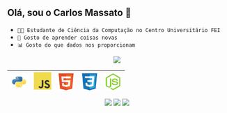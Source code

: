 ## **Olá, sou o Carlos Massato 👋**

* `👨‍💻 Estudante de Ciência da Computação no Centro Universitário FEI`
* `🤔 Gosto de aprender coisas novas`
* `📊 Gosto do que dados nos proporcionam`


<div align="center">
  <a href="https://github.com/Massato01">
  <img height="180em" src="https://github-readme-stats.vercel.app/api?username=Massato01&show_icons=true&theme=react&include_all_commits=true&count_private=true"/>
    
<br>

<img align="center" alt="Ma-Python" height="30" width="40" src="https://raw.githubusercontent.com/devicons/devicon/master/icons/python/python-original.svg">|<img alt="JS" title="JavaScript" width="40px" src="https://raw.githubusercontent.com/github/explore/master/topics/javascript/javascript.png">|<img align="center" alt="Ma-HTML" width="40" src="https://raw.githubusercontent.com/devicons/devicon/master/icons/html5/html5-original.svg">|<img align="center" alt="Ma-CSS" width="40" src="https://raw.githubusercontent.com/devicons/devicon/master/icons/css3/css3-original.svg">|<img align="center" alt="AlvarocJesus-CSS" width="40" src="https://raw.githubusercontent.com/devicons/devicon/master/icons/nodejs/nodejs-original.svg">
|--|--|--|--|--|    

 
<div> 
  <a href="https://www.instagram.com/carlos_massato01/" target="_blank"><img src="https://img.shields.io/badge/-Instagram-%23E4405F?style=for-the-badge&logo=instagram&logoColor=white" target="_blank"></a>
  <a href = "mailto:massatohc@gmail.com"><img src="https://img.shields.io/badge/-Gmail-%23333?style=for-the-badge&logo=gmail&logoColor=white" target="_blank"></a>
  <a href="https://www.linkedin.com/in/carlos-massato-horibe-chinen-22700620a/" target="_blank"><img src="https://img.shields.io/badge/-LinkedIn-%230077B5?style=for-the-badge&logo=linkedin&logoColor=white" target="_blank"></a> 
</div>
